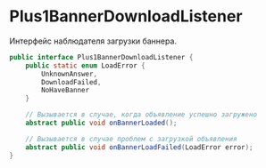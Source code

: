 Plus1BannerDownloadListener 
===========================
Интерфейс наблюдателя загрузки баннера.

```java
public interface Plus1BannerDownloadListener {
	public static enum LoadError {
		UnknownAnswer,
		DownloadFailed,
		NoHaveBanner
	}

	// Вызывается в случае, когда объявление успешно загружено
	abstract public void onBannerLoaded();

	// Вызывается в случае проблем с загрузкой объявления
	abstract public void onBannerLoadFailed(LoadError error);
}
```
